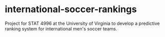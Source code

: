 # international-soccer-rankings
Project for STAT 4996 at the University of Virginia to develop a predictive ranking system for international men's soccer teams.
